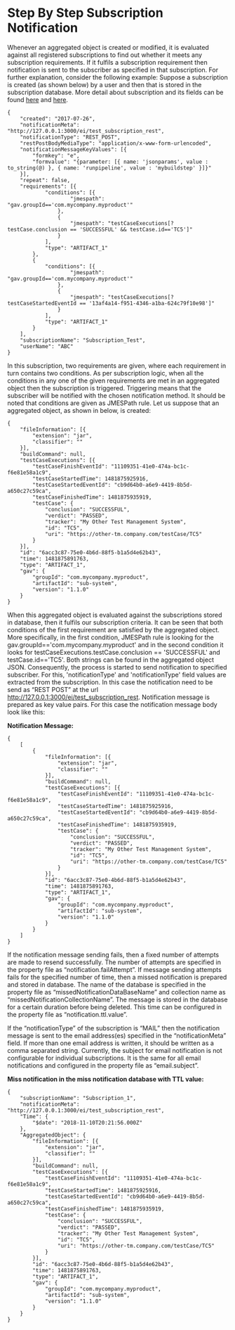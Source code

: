 # Step By Step Subscription Notification

Whenever an aggregated object is created or modified, it is evaluated against 
all registered subscriptions to find out whether it meets any subscription 
requirements. If it fulfils a subscription requirement then notification is 
sent to the subscriber as specified in that subscription. For further explanation, 
consider the following example:
Suppose a subscription is created (as shown below) by a user and then that is 
stored in the subscription database.
More detail about subscription and its fields can be found [here](./Subscription-AP.mdI) 
and [here](./Add-Subscription.md).

    {
        "created": "2017-07-26",
        "notificationMeta": "http://127.0.0.1:3000/ei/test_subscription_rest",
        "notificationType": "REST_POST",
        "restPostBodyMediaType": "application/x-www-form-urlencoded",
        "notificationMessageKeyValues": [{
            "formkey": "e",
            "formvalue": "{parameter: [{ name: 'jsonparams', value : to_string(@) }, { name: 'runpipeline', value : 'mybuildstep' }]}"
        }],
        "repeat": false,
        "requirements": [{
                "conditions": [{
                        "jmespath": "gav.groupId=='com.mycompany.myproduct'"
                    },
                    {
                        "jmespath": "testCaseExecutions[?testCase.conclusion == 'SUCCESSFUL' && testCase.id=='TC5']"
                    }
                ],
                "type": "ARTIFACT_1"
            },
            {
                "conditions": [{
                        "jmespath": "gav.groupId=='com.mycompany.myproduct'"
                    },
                    {
                        "jmespath": "testCaseExecutions[?testCaseStartedEventId == '13af4a14-f951-4346-a1ba-624c79f10e98']"
                    }
                ],
                "type": "ARTIFACT_1"
            }
        ],
        "subscriptionName": "Subscription_Test",
        "userName": "ABC" 
    }


In this subscription, two requirements are given, where each requirement in turn 
contains two conditions. As per subscription logic, when all the conditions in 
any one of the given requirements are met in an aggregated object then the 
subscription is triggered. Triggering means that the subscriber will be notified 
with the chosen notification method. It should be noted that conditions are given 
as JMESPath rule. Let us suppose that an aggregated object, as shown in below, 
is created: 

    {
        "fileInformation": [{
            "extension": "jar",
            "classifier": ""
        }],
        "buildCommand": null,
        "testCaseExecutions": [{
            "testCaseFinishEventId": "11109351-41e0-474a-bc1c-f6e81e58a1c9",
            "testCaseStartedTime": 1481875925916,
            "testCaseStartedEventId": "cb9d64b0-a6e9-4419-8b5d-a650c27c59ca",
            "testCaseFinishedTime": 1481875935919,
            "testCase": {
                "conclusion": "SUCCESSFUL",
                "verdict": "PASSED",
                "tracker": "My Other Test Management System",
                "id": "TC5",
                "uri": "https://other-tm.company.com/testCase/TC5"
            }
        }],
        "id": "6acc3c87-75e0-4b6d-88f5-b1a5d4e62b43",
        "time": 1481875891763,
        "type": "ARTIFACT_1",
        "gav": {
            "groupId": "com.mycompany.myproduct",
            "artifactId": "sub-system",
            "version": "1.1.0"
        }
    }


When this aggregated object is evaluated against the subscriptions stored in 
database, then it fulfils our subscription criteria. It can be seen that both 
conditions of the first requirement are satisfied by the aggregated object. 
More specifically, in the first condition, JMESPath rule is looking for the 
gav.groupId=='com.mycompany.myproduct' and in the second condition it looks for 
testCaseExecutions.testCase.conclusion == 'SUCCESSFUL' and testCase.id=='TC5'. 
Both strings can be found in the aggregated object JSON. Consequently, the 
process is started to send notification to specified subscriber. For this, 
'notificationType' and 'notificationType' field values are extracted from the 
subscription. In this case the notification need to be send as “REST POST” at 
the url http://127.0.0.1:3000/ei/test_subscription_rest. Notification message 
is prepared as key value pairs. For this case the notification message body 
look like this:

**Notification Message:**

    {   
        [
            {
                "fileInformation": [{
                    "extension": "jar",
                    "classifier": ""
                }],
                "buildCommand": null,
                "testCaseExecutions": [{
                    "testCaseFinishEventId": "11109351-41e0-474a-bc1c-f6e81e58a1c9",
                    "testCaseStartedTime": 1481875925916,
                    "testCaseStartedEventId": "cb9d64b0-a6e9-4419-8b5d-a650c27c59ca",
                    "testCaseFinishedTime": 1481875935919,
                    "testCase": {
                        "conclusion": "SUCCESSFUL",
                        "verdict": "PASSED",
                        "tracker": "My Other Test Management System",
                        "id": "TC5",
                        "uri": "https://other-tm.company.com/testCase/TC5"
                    }
                }],
                "id": "6acc3c87-75e0-4b6d-88f5-b1a5d4e62b43",
                "time": 1481875891763,
                "type": "ARTIFACT_1",
                "gav": {
                    "groupId": "com.mycompany.myproduct",
                    "artifactId": "sub-system",
                    "version": "1.1.0"
                }
            }
        ]
    }

If the notification message sending fails, then a fixed number of attempts are 
made to resend successfully. The number of attempts are specified in the 
property file as “notification.failAttempt”. If message sending attempts fails 
for the specified number of time, then a missed notification is prepared and 
stored in database. The name of the database is specified in the property file 
as “missedNotificationDataBaseName” and collection name as 
“missedNotificationCollectionName”. The message is stored in the database for 
a certain duration before being deleted. This time can be configured in the 
property file as “notification.ttl.value”.

If the “notificationType” of the subscription is “MAIL” then the notification 
message is sent to the email address(es) specified in the “notificationMeta” 
field. If more than one email address is written, it should be written as a 
comma separated string. Currently, the subject for email notification is not 
configurable for individual subscriptions. It is the same for all email 
notifications and configured in the property file as “email.subject”.

**Miss notification in the miss notification database with TTL value:**

    {
        "subscriptionName": "Subscription_1",
        "notificationMeta": "http://127.0.0.1:3000/ei/test_subscription_rest",
        "Time": {
            "$date": "2018-11-10T20:21:56.000Z"
        },
        "AggregatedObject": {
            "fileInformation": [{
                "extension": "jar",
                "classifier": ""
            }],
            "buildCommand": null,
            "testCaseExecutions": [{
                "testCaseFinishEventId": "11109351-41e0-474a-bc1c-f6e81e58a1c9",
                "testCaseStartedTime": 1481875925916,
                "testCaseStartedEventId": "cb9d64b0-a6e9-4419-8b5d-a650c27c59ca",
                "testCaseFinishedTime": 1481875935919,
                "testCase": {
                    "conclusion": "SUCCESSFUL",
                    "verdict": "PASSED",
                    "tracker": "My Other Test Management System",
                    "id": "TC5",
                    "uri": "https://other-tm.company.com/testCase/TC5"
                }
            }],
            "id": "6acc3c87-75e0-4b6d-88f5-b1a5d4e62b43",
            "time": 1481875891763,
            "type": "ARTIFACT_1",
            "gav": {
                "groupId": "com.mycompany.myproduct",
                "artifactId": "sub-system",
                "version": "1.1.0"
            }
        }
    }
